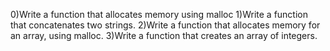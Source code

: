 0)Write a function that allocates memory using malloc
1)Write a function that concatenates two strings.
2)Write a function that allocates memory for an array, using malloc.
3)Write a function that creates an array of integers.
